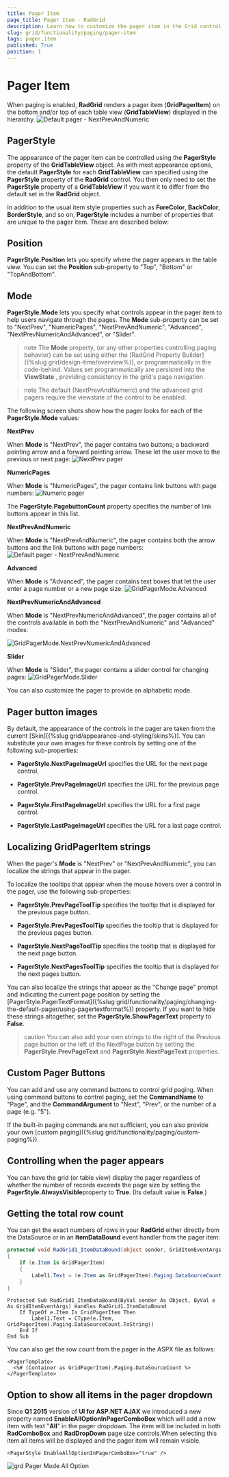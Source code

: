 ```yaml
---
title: Pager Item
page_title: Pager Item - RadGrid
description: Learn how to customize the pager item in the Grid control for better navigation through data pages.
slug: grid/functionality/paging/pager-item
tags: pager,item
published: True
position: 1
---
```


# Pager Item



When paging is enabled, **RadGrid** renders a pager item (**GridPagerItem**) on the bottom and/or top of each table view (**GridTableView**) displayed in the hierarchy.
![Default pager - NextPrevAndNumeric](images/grd_PagerModeNextPrevAndNumeric.png)

## PagerStyle

The appearance of the pager item can be controlled using the **PagerStyle** property of the **GridTableView** object. As with most appearance options, the default **PagerStyle** for each **GridTableView** can specified using the **PagerStyle** property of the **RadGrid** control. You then only need to set the **PagerStyle** property of a **GridTableView** if you want it to differ from the default set in the **RadGrid** object.

In addition to the usual item style properties such as **ForeColor**, **BackColor**, **BorderStyle**, and so on, **PagerStyle** includes a number of properties that are unique to the pager item. These are described below:

## Position

**PagerStyle.Position** lets you specify where the pager appears in the table view. You can set the **Position** sub-property to "Top", "Bottom" or "TopAndBottom".

## Mode

**PagerStyle.Mode** lets you specify what controls appear in the pager item to help users navigate through the pages. The **Mode** sub-property can be set to "NextPrev", "NumericPages", "NextPrevAndNumeric", "Advanced", "NextPrevNumericAndAdvanced", or "Slider".

>note The **Mode** property, (or any other properties controlling paging behavior) can be set using either the [RadGrid Property Builder]({%slug grid/design-time/overview%}), or programmatically in the code-behind. Values set programmatically are persisted into the **ViewState** , providing consistency in the grid's page navigation.
>


>note The default (NextPrevAndNumeric) and the advanced grid pagers require the viewstate of the control to be enabled.
>


The following screen shots show how the pager looks for each of the **PagerStyle.Mode** values:

**NextPrev**

When **Mode** is "NextPrev", the pager contains two buttons; a backward pointing arrow and a forward pointing arrow. These let the user move to the previous or next page:
![NextPrev pager](images/grd_PagerModeNextPrev.png)

**NumericPages**

When **Mode** is "NumericPages", the pager contains link buttons with page numbers:
![Numeric pager](images/grd_PagerModeNumericPages.png)

The **PagerStyle.PagebuttonCount** property specifies the number of link buttons appear in this list.

**NextPrevAndNumeric**

When **Mode** is "NextPrevAndNumeric", the pager contains both the arrow buttons and the link buttons with page numbers:
![Default pager - NextPrevAndNumeric](images/grd_PagerModeNextPrevAndNumeric.png)

**Advanced**

When **Mode** is "Advanced", the pager contains text boxes that let the user enter a page number or a new page size:
![GridPagerMode.Advanced](images/grd_PagerModeAdvanced.png)

**NextPrevNumericAndAdvanced**

When **Mode** is "NextPrevNumericAndAdvanced", the pager contains all of the controls available in both the "NextPrevAndNumeric" and "Advanced" modes:

![GridPagerMode.NextPrevNumericAndAdvanced](images/grd_PagerModeNextPrevNumericAndAdvanced.png)

**Slider**

When **Mode** is "Slider", the pager contains a slider control for changing pages:
![GridPagerMode.Slider](images/grd_PagerModeSlider.png)

You can also customize the pager to provide an alphabetic mode. 
## Pager button images

By default, the appearance of the controls in the pager are taken from the current [Skin]({%slug grid/appearance-and-styling/skins%}). You can substitute your own images for these controls by setting one of the following sub-properties:

* **PagerStyle.NextPageImageUrl** specifies the URL for the next page control.

* **PagerStyle.PrevPageImageUrl** specifies the URL for the previous page control.

* **PagerStyle.FirstPageImageUrl** specifies the URL for a first page control.

* **PagerStyle.LastPageImageUrl** specifies the URL for a last page control.

## Localizing GridPagerItem strings

When the pager's **Mode** is "NextPrev" or "NextPrevAndNumeric", you can localize the strings that appear in the pager.

To localize the tooltips that appear when the mouse hovers over a control in the pager, use the following sub-properties:

* **PagerStyle.PrevPageToolTip** specifies the tooltip that is displayed for the previous page button.

* **PagerStyle.PrevPagesToolTip** specifies the tooltip that is displayed for the previous pages button.

* **PagerStyle.NextPageToolTip** specifies the tooltip that is displayed for the next page button.

* **PagerStyle.NextPagesToolTip** specifies the tooltip that is displayed for the next pages button.

You can also localize the strings that appear as the "Change page" prompt and indicating the current page position by setting the [PagerStyle.PagerTextFormat]({%slug grid/functionality/paging/changing-the-default-pager/using-pagertextformat%}) property. If you want to hide these strings altogether, set the **PagerStyle.ShowPagerText** property to **False**.

>caution You can also add your own strings to the right of the Previous page button or the left of the NextPage button by setting the **PagerStyle.PrevPageText** and **PagerStyle.NextPageText** properties.
>


## Custom Pager Buttons

You can add and use any command buttons to control grid paging. When using command buttons to control paging, set the **CommandName** to "Page", and the **CommandArgument** to "Next", "Prev", or the number of a page (e.g. "5").

If the built-in paging commands are not sufficient, you can also provide your own [custom paging]({%slug grid/functionality/paging/custom-paging%}).

## Controlling when the pager appears

You can have the grid (or table view) display the pager regardless of whether the number of records exceeds the page size by setting the **PagerStyle.AlwaysVisible**property to **True**. (Its default value is **False**.)

## Getting the total row count

You can get the exact numbers of rows in your **RadGrid** either directly from the DataSource or in an **ItemDataBound** event handler from the pager item:



````C#
protected void RadGrid1_ItemDataBound(object sender, GridItemEventArgs e)
{
    if (e.Item is GridPagerItem)
    {
        Label1.Text = (e.Item as GridPagerItem).Paging.DataSourceCount.ToString();
    }
}
````
````VB	
Protected Sub RadGrid1_ItemDataBound(ByVal sender As Object, ByVal e As GridItemEventArgs) Handles RadGrid1.ItemDataBound
    If TypeOf e.Item Is GridPagerItem Then
        Label1.Text = CType(e.Item, GridPagerItem).Paging.DataSourceCount.ToString()
    End If
End Sub
````


You can also get the row count from the pager in the ASPX file as follows:

````ASP.NET
<PagerTemplate>  
  <%# (Container as GridPagerItem).Paging.DataSourceCount %>
</PagerTemplate>
````



## Option to show all items in the pager dropdown

Since **Q1 2015** version of **UI for ASP.NET AJAX** we introduced a new property named **EnableAllOptionInPagerComboBox** which will add a new item with text "**All**" in the pager dropdown. The item will be included in both **RadComboBox** and **RadDropDown** page size controls.When selecting this item all items will be displayed and the pager item will remain visible.

````ASP.NET
<PagerStyle EnableAllOptionInPagerComboBox="true" />
````

![grd Pager Mode All Option](images/grd_PagerModeAllOption.png)
